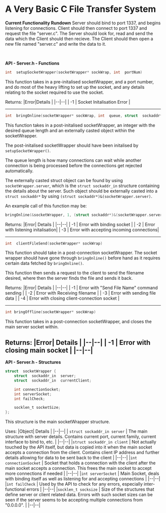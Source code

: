 # A Very Basic C File Transfer System

**Current Functionality Rundown**
Server should bind to port 1337, and begins listening for connections. Client should then connect to port 1337 and request the file "server.c". The Server should look for, read and send the data which the Client should then recieve. The Client should then open a new file named "server.c" and write the data to it.

<br>

**API - Server.h - Functions**

```c
int  setupSocketWrapper(socketWrapper* sockWrap, int  portNum)
```
This function takes in a pre-initalised socketWrapper, and a port number, and do most of the heavy lifting to set up the socket, and any details relating to the socket required to use the socket.

Returns:
|Error|Details  |
|--|--|
| -1 | Socket Initalisation Error |


---

```c
int  bringOnline(socketWrapper* sockWrap, int  queue, struct  sockaddr* castedServerStruct)
```
This function takes in a post-initalised socketWrapper, an integer with the desired queue length and an externally casted object within the socketWrapper.

The post-initalised socketWrapper should have been initalised by ```setupSocketWrapper()```.

The queue length is how many connections can wait while another connection is being processed before the connections get rejected automatically.

The externally casted struct object can be found by using ```socketWrapper.server```, which is the ```struct sockaddr_in``` structure containing the details about the server. Such object should be externally casted into a ```struct sockaddr*``` by using ```(struct sockaddr*)&(socketWrapper.server)```.

An example call of this function may be:
```c
bringOnline(&socketWrapper, 1, (struct sockaddr*)&(socketWrapper.server)
```

Returns:
|Error| Details |
|--|--|
| -1 | Error with binding socket |
| -2 | Error with listening initalisation|
| -3 | Error with accepting incoming connections|


---
```c
int  clientFileSend(socketWrapper* sockWrap)
```
This function should take in a post-connection socketWrapper. The socket wrapper should have gone through ```bringOnline()``` before hand as it requires certain data fetched by ```bringOnline()```.

This function then sends a request to the client to send the filename desired, where then the server finds the file and sends it back.

Returns:
|Error| Details |
|--|--|
| -1 | Error with "Send File Name" command sending |
| -2 | Error with Receiving filename |
| -3 | Error with sending file data |
| -4 | Error with closing client-connection socket |


---

```c
int bringOffline(socketWrapper* sockWrap)
```
This function takes in a post-connection socketWrapper, and closes the main server socket within.

Returns:
|Error| Details |
|--|--|
| -1 | Error with closing main socket |
|--|--|
----

**API - Server.h - Structures**
<br>
```c
struct  socketWrapper {
	struct  sockaddr_in  server;
	struct  sockaddr_in  currentClient;

	int connectionSocket;
	int serverSocket;
	int failCheck;

	socklen_t socketSize;
};
```
This structure is the main socketWrapper structure.

Uses:
|Object| Details |
|--|--|
| `struct sockaddr_in server` | The main structure with server details. Contains current port, current family, current interface to bind to, etc. |
|--|--|
|`struct sockaddr_in client` | Not actually touched by the API itself, but data is copied into it when the main socket accepts a connection from the client. Contains client IP address and further details allowing for data to be sent back to the client |
|--|--|
|`int connectionSocket` | Socket that holds a connection with the client after the main socket accepts a connection. This frees the main socket to accept more connections if needed |
|--|--|
|`int serverSocket` | Main Socket, deals with binding itself as well as listening for and accepting connections |
|--|--|
|`int failCheck` | Used by the API to check for any errors, especially inter-functional errors |
|--|--|
|`socklen_t socksize` | Size of the structures that define server or client related data. Errors with such socket sizes can be seen if the server seems to be accepting multiple connections from "0.0.0.0". |
|--|--|


